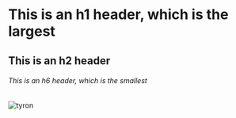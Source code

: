 # This is an h1 header, which is the largest

## This is an h2 header

###### This is an h6 header, which is the smallest

![tyron](https://user-images.githubusercontent.com/66136580/208523420-4408a16b-4337-4156-ba7e-70fccb9a6fa9.jpeg)
